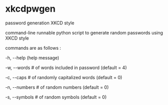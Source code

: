 # xkcdpwgen
password generation XKCD style 

command-line runnable python script to generate random passwords using XKCD style

commands are as follows :

-h, --help (help message)

-w, --words # of words included in password         (default = 4)

-c, --caps # of randomly capitalized words          (default = 0)

-n, --numbers # of random numbers                   (default = 0)

-s, --symbols # of random symbols                   (default = 0)
